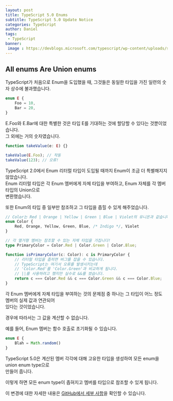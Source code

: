 ```yaml
---
layout: post
title: TypeScript 5.0 Enums
subtitle: TypeScript 5.0 Update Notice
categories: TypeScript
author: Daniel
tags: 
 - TypeScript
banner:
 image : https://devblogs.microsoft.com/typescript/wp-content/uploads/sites/11/2023/03/5-0-feature-image-square-bounds-1.png
---
```

## All enums Are Union enums

TypeScript가 처음으로 Enum을 도입했을 때, 그것들은 동일한 타입을 가진 일련의 숫자 상수에 불과했습니다.

```typescript
enum E {
    Foo = 10,
    Bar = 20,
}
```

E.Foo와 E.Bar에 대한 특별한 것은 타입 E를 기대하는 것에 할당할 수 있다는 것뿐이었습니다.  
그 외에는 거의 숫자였습니다.

```typescript
function takeValue(e: E) {}

takeValue(E.Foo); // 작동
takeValue(123); // 오류!
```

TypeScript 2.0에서 Enum 리터럴 타입이 도입될 때까지 Enum이 조금 더 특별해지지 않았습니다.  
Enum 리터럴 타입은 각 Enum 멤버에게 자체 타입을 부여하고, Enum 자체를 각 멤버 타입의 Union으로   
변환했습니다. 

또한 Enum의 타입 중 일부만 참조하고 그 타입을 좁힐 수 있게 해주었습니다.

```typescript
// Color는 Red | Orange | Yellow | Green | Blue | Violet의 유니온과 같습니다.
enum Color {
    Red, Orange, Yellow, Green, Blue, /* Indigo */, Violet
}

// 각 열거형 멤버는 참조할 수 있는 자체 타입을 가집니다!
type PrimaryColor = Color.Red | Color.Green | Color.Blue;

function isPrimaryColor(c: Color): c is PrimaryColor {
    // 리터럴 타입을 좁히면 버그를 잡을 수 있습니다.
    // TypeScript는 여기서 오류를 발생시키는데
    // 'Color.Red'를 'Color.Green'과 비교하게 됩니다.
    // ||를 사용하려고 했지만 실수로 &&를 썼습니다.
    return c === Color.Red && c === Color.Green && c === Color.Blue;
}
```

각 Enum 멤버에게 자체 타입을 부여하는 것의 문제점 중 하나는 그 타입이 어느 정도 멤버의 실제 값과 연관되어  
있다는 것이었습니다. 

경우에 따라서는 그 값을 계산할 수 없습니다. 

예를 들어, Enum 멤버는 함수 호출로 초기화될 수 있습니다.

```typescript
enum E {
    Blah = Math.random()
}
```

TypeScript 5.0은 계산된 멤버 각각에 대해 고유한 타입을 생성하여 모든 enum을 union enum type으로  
만들어 줍니다. 

이렇게 하면 모든 enum type이 좁혀지고 멤버를 타입으로 참조할 수 있게 됩니다.

이 변경에 대한 자세한 내용은 [GitHub에서 세부 사항](https://github.com/microsoft/TypeScript/pull/50528)을 확인할 수 있습니다.

